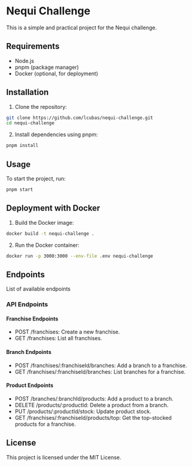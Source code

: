 # Nequi Challenge

This is a simple and practical project for the Nequi challenge.

## Requirements

- Node.js
- pnpm (package manager)
- Docker (optional, for deployment)

## Installation

1. Clone the repository:
  ```sh
  git clone https://github.com/lcubas/nequi-challenge.git
  cd nequi-challenge
  ```

2. Install dependencies using pnpm:
  ```sh
  pnpm install
  ```

## Usage

To start the project, run:
```sh
pnpm start
```

## Deployment with Docker

1. Build the Docker image:
  ```sh
  docker build -t nequi-challenge .
  ```

2. Run the Docker container:
  ```sh
  docker run -p 3000:3000 --env-file .env nequi-challenge
  ```

## Endpoints
List of available endpoints

### API Endpoints

#### Franchise Endpoints
- POST /franchises: Create a new franchise.
- GET /franchises: List all franchises.

#### Branch Endpoints
- POST /franchises/:franchiseId/branches: Add a branch to a franchise.
- GET /franchises/:franchiseId/branches: List branches for a franchise.

#### Product Endpoints
- POST /branches/:branchId/products: Add a product to a branch.
- DELETE /products/:productId: Delete a product from a branch.
- PUT /products/:productId/stock: Update product stock.
- GET /franchises/:franchiseId/products/top: Get the top-stocked products for a franchise.

## License

This project is licensed under the MIT License.